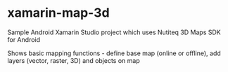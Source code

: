 xamarin-map-3d
==============

Sample Android Xamarin Studio project which uses Nutiteq 3D Maps SDK for Android

Shows basic mapping functions - define base map (online or offline), add layers (vector, raster, 3D) and objects on map
